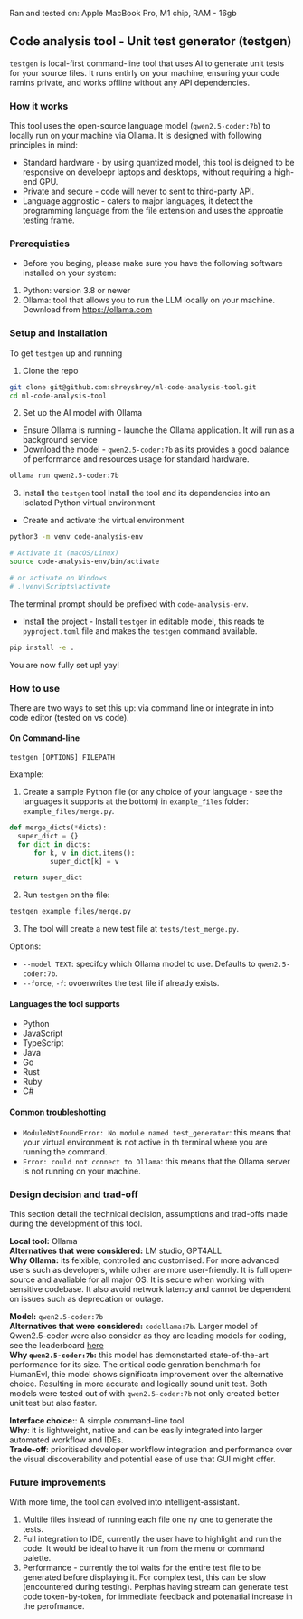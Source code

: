Ran and tested on: Apple MacBook Pro, M1 chip, RAM - 16gb


## Code analysis tool - Unit test generator (testgen)

`testgen` is  local-first command-line tool that uses AI to generate unit tests for your source files. It runs entirly on your machine, ensuring your code ramins private, and works offline without any API dependencies.


### How it works
This tool uses the open-source language model (`qwen2.5-coder:7b`) to locally run on your machine via Ollama. It is designed with following principles in mind:
- Standard hardware - by using quantized model, this tool is deigned to be responsive on develoepr laptops and desktops, without requiring a high-end GPU.
- Private and secure - code will never to sent to third-party API.
- Language aggnostic - caters to major languages, it detect the programming language from the file extension and uses the approatie testing frame.


### Prerequisties
- Before you beging, please make sure you have the following software installed on your system:
1. Python: version 3.8 or newer
2. Ollama: tool that allows you to run the LLM locally on your machine. Download from https://ollama.com

### Setup and installation

To get `testgen` up and running

1. Clone the repo

```sh
git clone git@github.com:shreyshrey/ml-code-analysis-tool.git
cd ml-code-analysis-tool
```

2. Set up the AI model with Ollama
- Ensure Ollama is running - launche the Ollama application. It will run as a background service
- Download the model - `qwen2.5-coder:7b` as its provides a good balance of performance and resources usage for standard hardware.
```sh
ollama run qwen2.5-coder:7b
```

3. Install the `testgen` tool
Install the tool and its dependencies into an isolated Python virtual environment
- Create and activate the virtual environment
```sh
python3 -m venv code-analysis-env

# Activate it (macOS/Linux)
source code-analysis-env/bin/activate

# or activate on Windows
# .\venv\Scripts\activate
```
The terminal prompt should be prefixed with `code-analysis-env`.

- Install the project - Install `testgen` in editable model, this reads te `pyproject.toml` file and makes the `testgen` command available.
```sh
pip install -e .
```

You are now fully set up! yay!

### How to use

There are two ways to set this up: via command line or integrate in into code editor (tested on vs code).

#### On Command-line 

`testgen [OPTIONS] FILEPATH`

Example:
1. Create a sample Python file (or any choice of your language - see the languages it supports at the bottom) in `example_files` folder: `example_files/merge.py`.

```python
def merge_dicts(*dicts):
  super_dict = {}
  for dict in dicts:
      for k, v in dict.items():
          super_dict[k] = v

 return super_dict
```

2. Run `testgen` on the file:

```sh
testgen example_files/merge.py
```

3. The tool will create a new test file at `tests/test_merge.py`.

Options:

- `--model TEXT`: specifcy which Ollama model to use. Defaults to `qwen2.5-coder:7b`.
- `--force`, `-f`: ovoerwrites the test file if already exists.


#### Languages the tool supports
- Python
- JavaScript
- TypeScript
- Java
- Go
- Rust
- Ruby
- C#


#### Common troubleshotting
- `ModuleNotFoundError: No module named test_generator`: this means that your virtual environment is not active in th terminal where you are running the command. 
- `Error: could not connect to Ollama`: this means that the Ollama server is not running on your machine.

### Design decision and trad-off

This section detail the technical decision, assumptions and trad-offs made during the development of this tool.

**Local tool:** Ollama <br>
**Alternatives that were considered:** LM studio, GPT4ALL <br>
**Why Ollama:** its felxible, controlled anc customised. For more advanced users such as developers, while other are more user-friendly. It is full open-source and avaliable for all major OS. It is secure when working with sensitive codebase. It also avoid network latency and cannot be dependent on issues such as deprecation or outage.

**Model:** `qwen2.5-coder:7b` <br>
**Alternatives that were considered:** `codellama:7b`. Larger model of Qwen2.5-coder were also consider as they are leading models for coding, see the leaderboard [here](https://huggingface.co/spaces/bigcode/bigcode-models-leaderboard) <br>
**Why `qwen2.5-coder:7b`:** this model has demonstarted state-of-the-art performance for its size. The critical code genration benchmarh for HumanEvl, thie model shows significatn improvement over the alternative choice. Resulting in more accurate and logically sound unit test. Both models were tested out of with `qwen2.5-coder:7b` not only created better unit test but also faster.

**Interface choice:**: A simple command-line tool <br>
**Why**: it is lightweight, native and can be easily integrated into larger automated workflow and IDEs. <br>
**Trade-off**: prioritised developer workflow integration and performance over the visual discoverability and potential ease of use that GUI might offer.

### Future improvements

With more time, the tool can evolved into intelligent-assistant.
1. Multile files instead of running each file one ny one to generate the tests.
2. Full integration to IDE, currently the user have to highlight and run the code. It would be ideal to have it run from the menu or command palette.
3. Performance - currently the tol waits for the entire test file to be generated before displaying it. For complex test, this can be slow (encountered during testing). Perphas having stream can generate test code token-by-token, for immediate feedback and potenatial increase in the perofmance.